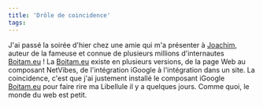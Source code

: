 ```yaml
---
title: 'Drôle de coincidence'
tags:
---
```


J'ai passé la soirée d'hier chez une amie qui m'a présenter à
[Joachim](http://joachimesque.com/fr/), auteur de la fameuse et connue de
plusieurs millions d'internautes [Boitam.eu](http://www.boitam.eu) ! La
[Boitam.eu](http://www.boitam.eu) existe en plusieurs versions, de la page Web
au composant NetVibes, de l'intégration iGoogle à l'intégration dans un site. La
coincidence, c'est que j'ai justement installé le composant iGoogle
[Boitam.eu](http://www.boitam.eu) pour faire rire ma Libellule il y a quelques
jours. Comme quoi, le monde du web est petit.
